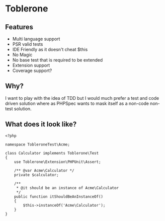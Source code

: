 Toblerone
===
Features
----
 * Multi language support
 * PSR valid tests
 * IDE Friendly as it doesn't cheat $this
 * No Magic
 * No base test that is required to be extended
 * Extension support
 * Coverage support?

Why?
----
I want to play with the idea of TDD but I would much prefer a test and code driven solution where as PHPSpec wants
to mask itself as a non-code non-test solution.

What does it look like?
----

```
<?php

namespace TobleroneTest\Acme;

class Calculator implements Toblerone\Test
{
    use Toblerone\Extension\PHPUnit\Assert;

    /** @var Acme\Calculator */
    private $calculator;

    /**
     * @it should be an instance of Acme\Calculator
     */
    public function itShouldBeAnInstanceOf()
    {
        $this->instanceOf('Acme\Calculator');
    }
}
```
